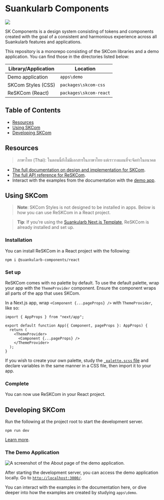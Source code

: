 # Suankularb Components

<picture>
  <source
    srcset="https://user-images.githubusercontent.com/26425747/225400385-795cd491-f678-4344-8e69-a887540932d8.png"
    media="(prefers-color-scheme: dark)"
  >
  <img src="https://user-images.githubusercontent.com/26425747/225400369-823cb553-b18b-49f8-9d3d-96302332b78b.png">
</picture>

<br>

SK Components is a design system consisting of tokens and components created with the goal of a consistent and harmonious experience across all Suankularb features and applications.

This repository is a monorepo consisting of the SKCom libraries and a demo application. You can find those in the directories listed below:

| Library/Application | Location               |
| ------------------- | ---------------------- |
| Demo application    | `apps\demo`            |
| SKCom Styles (CSS)  | `packages\skcom-css`   |
| ReSKCom (React)     | `packages\skcom-react` |

## Table of Contents

- [Resources](#resources)
- [Using SKCom](#using-skcom)
- [Developing SKCom](#developing-skcom)

## Resources

> ภาษาไทย (Thai): ในตอนนี้ยังไม่มีเอกสารในภาษาไทย แต่เราวางแผนที่จะจัดทำในอนาคต

- [The full documentation on design and implementation for SKCom](https://docs.google.com/document/d/1UJeTpXcB2MBL9Df4GUUeZ78xb-RshNIC_-LCIKmCo-8/edit?usp=sharing).
- [The full API reference for ReSKCom](https://docs.google.com/document/d/1UJeTpXcB2MBL9Df4GUUeZ78xb-RshNIC_-LCIKmCo-8/edit?usp=sharing#heading=h.hkwxehfhlxn0).
- Interact with the examples from the documentation with the [demo app](#the-demo-application).

## Using SKCom

> **Note**: SKCom Styles is not designed to be installed in apps. Below is how you can use ReSKCom in a React project.

> **Tip**: If you’re using the [Suankularb Next.js Template](https://github.com/suankularb-wittayalai-school/sk-nextjs-template), ReSKCom is already installed and set up.

### Installation

You can install ReSKCom in a React project with the following:

```
npm i @suankularb-components/react
```

### Set up

ReSKCom comes with no palette by default. To use the default palette, wrap your app with the `ThemeProvider` component. Ensure the component wraps all parts of the app that uses SKCom.

In a Next.js app, wrap `<Component {...pageProps} />` with `ThemeProvider`, like so:

```tsx
import { AppProps } from "next/app";

export default function App({ Component, pageProps }: AppProps) {
  return (
    <ThemeProvider>
      <Component {...pageProps} />
    </ThemeProvider>
  );
}
```

If you wish to create your own palette, study the [`_palette.scss` file](https://github.com/suankularb-wittayalai-school/sk-components/blob/main/packages/skcom-css/src/abstracts/_palette.scss) and declare variables in the same manner in a CSS file, then import it to your app.

### Complete

You can now use ReSKCom in your React project.

## Developing SKCom

Run the following at the project root to start the development server.

```
npm run dev
```

[Learn more](https://docs.google.com/document/d/1UJeTpXcB2MBL9Df4GUUeZ78xb-RshNIC_-LCIKmCo-8/edit?usp=sharing#heading=h.2vpcu3kzzncl).

### The Demo Application

![A screenshot of the About page of the demo application.](https://user-images.githubusercontent.com/26425747/225408232-bb851e65-fd14-42d7-af33-10fdca8d3ebb.png)

After starting the development server, you can access the demo application locally. Go to [`http://localhost:3000/`](http://localhost:3000/).

You can interact with the examples in the documentation here, or dive deeper into how the examples are created by studying `apps\demo`.
